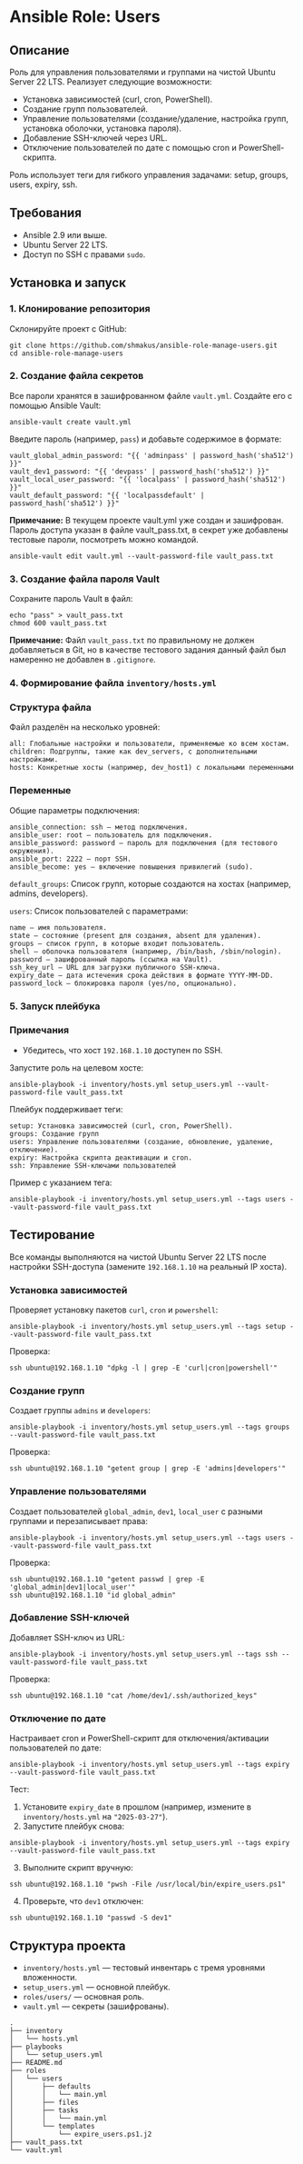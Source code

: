 # Ansible Role: Users

## Описание
Роль для управления пользователями и группами на чистой Ubuntu Server 22 LTS. Реализует следующие возможности:
- Установка зависимостей (curl, cron, PowerShell).
- Создание групп пользователей.
- Управление пользователями (создание/удаление, настройка групп, установка оболочки, установка пароля).
- Добавление SSH-ключей через URL.
- Отключение пользователей по дате с помощью cron и PowerShell-скрипта.

Роль использует теги для гибкого управления задачами: setup, groups, users, expiry, ssh.

## Требования
- Ansible 2.9 или выше.
- Ubuntu Server 22 LTS.
- Доступ по SSH с правами `sudo`.

## Установка и запуск

### 1. Клонирование репозитория
Склонируйте проект с GitHub:
```
git clone https://github.com/shmakus/ansible-role-manage-users.git
cd ansible-role-manage-users
```

### 2. Создание файла секретов
Все пароли хранятся в зашифрованном файле `vault.yml`. Создайте его с помощью Ansible Vault:
```
ansible-vault create vault.yml
```
Введите пароль (например, `pass`) и добавьте содержимое в формате:
```
vault_global_admin_password: "{{ 'adminpass' | password_hash('sha512') }}"
vault_dev1_password: "{{ 'devpass' | password_hash('sha512') }}"
vault_local_user_password: "{{ 'localpass' | password_hash('sha512') }}"
vault_default_password: "{{ 'localpassdefault' | password_hash('sha512') }}"
```
**Примечание:** В текущем проекте vault.yml уже создан и зашифрован. Пароль доступа указан в файле vault_pass.txt, в секрет уже добавлены тестовые пароли, посмотреть можно командой.
```
ansible-vault edit vault.yml --vault-password-file vault_pass.txt
```

### 3. Создание файла пароля Vault
Сохраните пароль Vault в файл:
```
echo "pass" > vault_pass.txt
chmod 600 vault_pass.txt
```
**Примечание:** Файл `vault_pass.txt` по правильному не должен добавляеться в Git, но в качестве тестового задания данный файл был намеренно не добавлен в `.gitignore`.

### 4. Формирование файла `inventory/hosts.yml`
### Структура файла
Файл разделён на несколько уровней:
```
all: Глобальные настройки и пользователи, применяемые ко всем хостам.
children: Подгруппы, такие как dev_servers, с дополнительными настройками.
hosts: Конкретные хосты (например, dev_host1) с локальными переменными
```

### Переменные
Общие параметры подключения:
```
ansible_connection: ssh — метод подключения.
ansible_user: root — пользователь для подключения.
ansible_password: password — пароль для подключения (для тестового окружения).
ansible_port: 2222 — порт SSH.
ansible_become: yes — включение повышения привилегий (sudo).
```
`default_groups`: Список групп, которые создаются на хостах (например, admins, developers).

`users`: Список пользователей с параметрами:
```
name — имя пользователя.
state — состояние (present для создания, absent для удаления).
groups — список групп, в которые входит пользователь.
shell — оболочка пользователя (например, /bin/bash, /sbin/nologin).
password — зашифрованный пароль (ссылка на Vault).
ssh_key_url — URL для загрузки публичного SSH-ключа.
expiry_date — дата истечения срока действия в формате YYYY-MM-DD.
password_lock — блокировка пароля (yes/no, опционально).
```

### 5. Запуск плейбука
### Примечания
- Убедитесь, что хост `192.168.1.10` доступен по SSH.

Запустите роль на целевом хосте:
```
ansible-playbook -i inventory/hosts.yml setup_users.yml --vault-password-file vault_pass.txt
```
Плейбук поддерживает теги:
```
setup: Установка зависимостей (curl, cron, PowerShell).
groups: Создание групп
users: Управление пользователями (создание, обновление, удаление, отключение).
expiry: Настройка скрипта деактивации и cron.
ssh: Управление SSH-ключами пользователей
```
Пример с указанием тега:
```
ansible-playbook -i inventory/hosts.yml setup_users.yml --tags users --vault-password-file vault_pass.txt
```

## Тестирование
Все команды выполняются на чистой Ubuntu Server 22 LTS после настройки SSH-доступа (замените `192.168.1.10` на реальный IP хоста).

### Установка зависимостей
Проверяет установку пакетов `curl`, `cron` и `powershell`:
```
ansible-playbook -i inventory/hosts.yml setup_users.yml --tags setup --vault-password-file vault_pass.txt
```
Проверка:
```
ssh ubuntu@192.168.1.10 "dpkg -l | grep -E 'curl|cron|powershell'"
```

### Создание групп
Создает группы `admins` и `developers`:
```
ansible-playbook -i inventory/hosts.yml setup_users.yml --tags groups --vault-password-file vault_pass.txt
```
Проверка:
```
ssh ubuntu@192.168.1.10 "getent group | grep -E 'admins|developers'"
```


### Управление пользователями
Создает пользователей `global_admin`, `dev1`, `local_user` с разными группами и перезаписывает права:
```
ansible-playbook -i inventory/hosts.yml setup_users.yml --tags users --vault-password-file vault_pass.txt
```
Проверка:
```
ssh ubuntu@192.168.1.10 "getent passwd | grep -E 'global_admin|dev1|local_user'"
ssh ubuntu@192.168.1.10 "id global_admin"
```

### Добавление SSH-ключей
Добавляет SSH-ключ из URL:
```
ansible-playbook -i inventory/hosts.yml setup_users.yml --tags ssh --vault-password-file vault_pass.txt
```

Проверка:
```
ssh ubuntu@192.168.1.10 "cat /home/dev1/.ssh/authorized_keys"
```

### Отключение по дате
Настраивает cron и PowerShell-скрипт для отключения/активации пользователей по дате:
```
ansible-playbook -i inventory/hosts.yml setup_users.yml --tags expiry --vault-password-file vault_pass.txt
```

Тест:
1. Установите `expiry_date` в прошлом (например, измените в `inventory/hosts.yml` на `"2025-03-27"`).
2. Запустите плейбук снова:
```
ansible-playbook -i inventory/hosts.yml setup_users.yml --tags expiry --vault-password-file vault_pass.txt
```
3. Выполните скрипт вручную:
```
ssh ubuntu@192.168.1.10 "pwsh -File /usr/local/bin/expire_users.ps1"
```
4. Проверьте, что `dev1` отключен:
```
ssh ubuntu@192.168.1.10 "passwd -S dev1"
```

## Структура проекта
- `inventory/hosts.yml` — тестовый инвентарь с тремя уровнями вложенности.
- `setup_users.yml` — основной плейбук.
- `roles/users/` — основная роль.
- `vault.yml` — секреты (зашифрованы).

```
.
├── inventory
│   └── hosts.yml
├── playbooks
│   └── setup_users.yml
├── README.md
├── roles
│   └── users
│       ├── defaults
│       │   └── main.yml
│       ├── files
│       ├── tasks
│       │   └── main.yml
│       └── templates
│           └── expire_users.ps1.j2
├── vault_pass.txt
└── vault.yml
```

